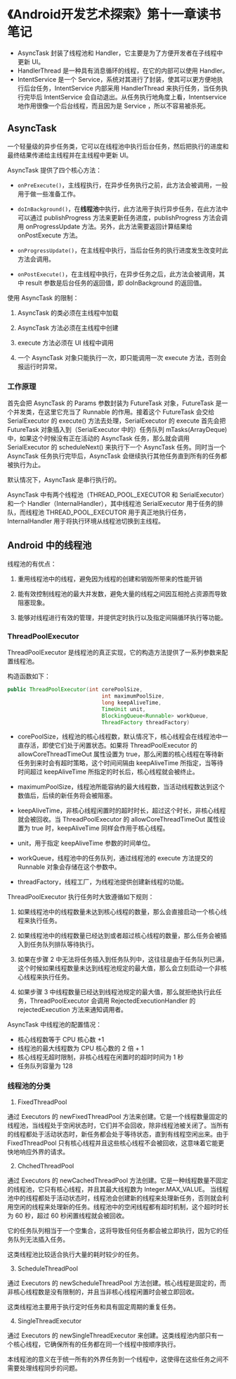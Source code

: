 # 《Android开发艺术探索》第十一章读书笔记

* AsyncTask 封装了线程池和 Handler，它主要是为了方便开发者在子线程中更新 UI。
* HandlerThread 是一种具有消息循环的线程，在它的内部可以使用 Handler。
* IntentService 是一个 Service，系统对其进行了封装，使其可以更方便地执行后台任务，IntentService 内部采用 HandlerThread 来执行任务，当任务执行完毕后 IntentService 会自动退出。从任务执行地角度上看，Intentservice 地作用很像一个后台线程，而且因为是 Service ，所以不容易被杀死。

## AsyncTask

一个轻量级的异步任务类，它可以在线程池中执行后台任务，然后把执行的进度和最终结果传递给主线程并在主线程中更新 UI。

AsyncTask 提供了四个核心方法：

* `onPreExecute()`，主线程执行，在异步任务执行之前，此方法会被调用，一般用于做一些准备工作。

* `doInBackground()`，在**线程池**中执行，此方法用于执行异步任务，在此方法中可以通过 publishProgress 方法来更新任务进度，publishProgress 方法会调用 onProgressUpdate 方法。另外，此方法需要返回计算结果给 onPostExecute 方法。

* `onProgressUpdate()`，在主线程中执行，当后台任务的执行进度发生改变时此方法会调用。

* `onPostExecute()`，在主线程中执行，在异步任务之后，此方法会被调用，其中 result 参数是后台任务的返回值，即 doInBackground 的返回值。

使用 AsyncTask 的限制：

1. AsyncTask 的类必须在主线程中加载

2. AsyncTask 方法必须在主线程中创建

3. execute 方法必须在 UI 线程中调用

4. 一个 AsyncTask 对象只能执行一次，即只能调用一次 execute 方法，否则会报运行时异常。

### 工作原理

首先会把 AsyncTask 的 Params 参数封装为 FutureTask 对象，FutureTask 是一个并发类，在这里它充当了 Runnable 的作用。接着这个 FutureTask 会交给 SerialExecutor 的 execute() 方法去处理，SerialExecutor 的 execute 首先会把 FutureTask 对象插入到（SerialExecutor 中的）任务队列 mTasks(ArrayDeque<Runnable>) 中，如果这个时候没有正在活动的 AsyncTask 任务，那么就会调用 SerialExecutor 的 scheduleNext() 来执行下一个 AsyncTask 任务。同时当一个 AsyncTask 任务执行完毕后，AsyncTask 会继续执行其他任务直到所有的任务都被执行为止。

默认情况下，AsyncTask 是串行执行的。

AsyncTask 中有两个线程池（THREAD_POOL_EXECUTOR 和 SerialExecutor） 和一个 Handler（InternalHandler），其中线程池 SerialExecutor 用于任务的排队，而线程池 THREAD_POOL_EXECUTOR 用于真正地执行任务，InternalHandler 用于将执行环境从线程池切换到主线程。

## Android 中的线程池

线程池的有优点：

1. 重用线程池中的线程，避免因为线程的创建和销毁所带来的性能开销

2. 能有效控制线程池的最大并发数，避免大量的线程之间因互相抢占资源而导致阻塞现象。

3. 能够对线程进行有效的管理，并提供定时执行以及指定间隔循环执行等功能。

### ThreadPoolExecutor

ThreadPoolExecutor 是线程池的真正实现，它的构造方法提供了一系列参数来配置线程池。

构造函数如下：

```java
public ThreadPoolExecutor(int corePoolSize,
                              int maximumPoolSize,
                              long keepAliveTime,
                              TimeUnit unit,
                              BlockingQueue<Runnable> workQueue,
                              ThreadFactory threadFactory)
```

* corePoolSize，线程池的核心线程数，默认情况下，核心线程会在线程池中一直存活，即使它们处于闲置状态。如果将 ThreadPoolExecutor 的 allowCoreThreadTimeOut 属性设置为 true，那么闲置的核心线程在等待新任务到来时会有超时策略，这个时间间隔由 keepAliveTime 所指定，当等待时间超过 keepAliveTime 所指定的时长后，核心线程就会被终止。

* maximumPoolSize，线程池所能容纳的最大线程数，当活动线程数达到这个数值后，后续的新任务将会被阻塞。

* keepAliveTime，非核心线程闲置时的超时时长，超过这个时长，非核心线程就会被回收。当 ThreadPoolExecutor 的 allowCoreThreadTimeOut 属性设置为 true 时，keepAliveTime 同样会作用于核心线程。

* unit，用于指定 keepAliveTime 参数的时间单位。

* workQueue，线程池中的任务队列，通过线程池的 execute 方法提交的 Runnable 对象会存储在这个参数中。

* threadFactory，线程工厂，为线程池提供创建新线程的功能。

ThreadPoolExecutor 执行任务时大致遵循如下规则：

1. 如果线程池中的线程数量未达到核心线程的数量，那么会直接启动一个核心线程来执行任务。

2. 如果线程池中的线程数量已经达到或者超过核心线程的数量，那么任务会被插入到任务队列排队等待执行。

3. 如果在步骤 2 中无法将任务插入到任务队列中，这往往是由于任务队列已满，这个时候如果线程数量未达到线程池规定的最大值，那么会立刻启动一个非核心线程来执行任务。

4. 如果步骤 3 中线程数量已经达到线程池规定的最大值，那么就拒绝执行此任务，ThreadPoolExecutor 会调用 RejectedExecutionHandler 的 rejectedExecution 方法来通知调用者。

AsyncTask 中线程池的配置情况：

* 核心线程数等于 CPU 核心数 +1
* 线程池的最大线程数为 CPU 核心数的 2 倍 + 1
* 核心线程无超时限制，非核心线程在闲置时的超时时间为 1 秒
* 任务队列容量为 128

### 线程池的分类

1. FixedThreadPool

  通过 Executors 的 newFixedThreadPool 方法来创建。它是一个线程数量固定的线程池，当线程处于空闲状态时，它们并不会回收，除非线程池被关闭了。当所有的线程都处于活动状态时，新任务都会处于等待状态，直到有线程空闲出来。由于 FixedThreadPool 只有核心线程并且这些核心线程不会被回收，这意味着它能更快地响应外界的请求。

2. ChchedThreadPool

  通过 Executors 的 newCachedThreadPool 方法创建。它是一种线程数量不固定的线程池，它只有核心线程，并且其最大线程数为 Integer.MAX_VALUE。
  当线程池中的线程都处于活动状态时，线程池会创建新的线程来处理新任务，否则就会利用空闲的线程来处理新的任务。线程池中的空闲线程都有超时机制，这个超时时长为 60 秒，超过 60 秒闲置线程就会被回收。

  它的任务队列相当于一个空集合，这将导致任何任务都会被立即执行，因为它的任务队列无法插入任务。

  这类线程池比较适合执行大量的耗时较少的任务。

3. ScheduleThreadPool

  通过 Executors 的 newScheduleThreadPool 方法创建。核心线程是固定的，而非核心线程数是没有限制的，并且当非核心线程闲置时会被立即回收。

  这类线程池主要用于执行定时任务和具有固定周期的重复任务。

4. SingleThreadExecutor

  通过 Executors 的 newSingleThreadExecutor 来创建。这类线程池内部只有一个核心线程，它确保所有的任务都在同一个线程中按顺序执行。

  本线程池的意义在于统一所有的外界任务到一个线程中，这使得在这些任务之间不需要处理线程同步的问题。
